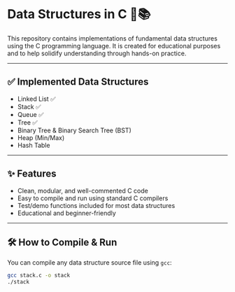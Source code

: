 # Data Structures in C 🧠📚

This repository contains implementations of fundamental data structures using the C programming language. It is created for educational purposes and to help solidify understanding through hands-on practice.

---

## ✅ Implemented Data Structures

- Linked List ✅
- Stack ✅
- Queue ✅
- Tree ✅
- Binary Tree & Binary Search Tree (BST)  
- Heap (Min/Max)  
- Hash Table

---

## ✨ Features

- Clean, modular, and well-commented C code  
- Easy to compile and run using standard C compilers  
- Test/demo functions included for most data structures  
- Educational and beginner-friendly  

---

## 🛠️ How to Compile & Run

You can compile any data structure source file using `gcc`:

```bash
gcc stack.c -o stack
./stack

